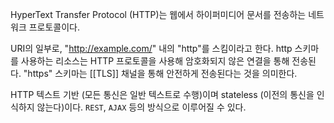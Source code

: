 HyperText Transfer Protocol (HTTP)는 웹에서 하이퍼미디어 문서를 전송하는 네트워크 프로토콜이다.

URI의 일부로, "http://example.com/" 내의 "http"를 스킴이라고 한다. http 스키마를 사용하는 리소스는 HTTP 프로토콜을 사용해 암호화되지 않은 연결을 통해 전송된다. "https" 스키마는 [[TLS]] 채널을 통해 안전하게 전송된다는 것을 의미한다.

HTTP 텍스트 기반 (모든 통신은 일반 텍스트로 수행)이며 stateless (이전의 통신을 인식하지 않는다)이다. `REST`, `AJAX` 등의 방식으로 이루어질 수 있다.